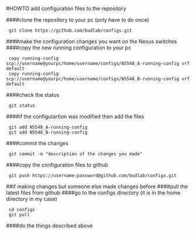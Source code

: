 #HOWTO add configuration files to the repository

####clone the repository to your pc (only have to do once)
     
     git clone https://github.com/budlab/configs.git

####make the configuration changes you want on the Nexus switches
####copy the new running configuration to your pc

     copy running-config scp://username@yourpc/home/username/configs/N5548_A-running-config vrf default
     copy running-config scp://username@yourpc/home/username/configs/N5548_B-running-config vrf default

####check the status

     git status

####if the configutartion was modified then add the files

     git add N5548_A-running-config
     git add N5548_B-running-config

####commit the changes

     git commit -m "description of the changes you made"

####copy the configuration files to github

     git push https://username:password@github.com/budlab/configs.git


##if making changes but someone else made changes before
####pull the latest files from github
####go to the configs directory (it is in the home directory in my case)

     cd configs
     git pull

####do the things described above
